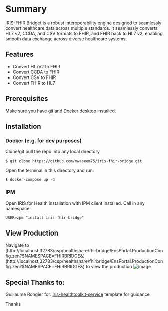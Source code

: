 # Summary
IRIS-FHIR Bridget is a robust interoperability engine designed to seamlessly convert healthcare data across multiple standards.
It seamlessly converts HL7 v2, CCDA, and CSV formats to FHIR, and FHIR back to HL7 v2, enabling smooth data exchange across diverse healthcare systems.


## Features
* Convert HL7v2 to FHIR 
* Convert CCDA to FHIR 
* Convert CSV to FHIR 
* Convert FHIR to HL7

## Prerequisites
Make sure you have [git](https://git-scm.com/book/en/v2/Getting-Started-Installing-Git) and [Docker desktop](https://www.docker.com/products/docker-desktop) installed.

## Installation 

### Docker (e.g. for dev purposes)

Clone/git pull the repo into any local directory

```
$ git clone https://github.com/mwaseem75/iris-fhir-bridge.git
```

Open the terminal in this directory and run:

```
$ docker-compose up -d
```

### IPM

Open IRIS for Health installation with IPM client installed. Call in any namespace:

```
USER>zpm "install iris-fhir-bridge"
```

## View Production
Navigate to [http://localhost:32783/csp/healthshare/fhirbridge/EnsPortal.ProductionConfig.zen?$NAMESPACE=FHIRBRIDGE&](http://localhost:32783/csp/healthshare/fhirbridge/EnsPortal.ProductionConfig.zen?$NAMESPACE=FHIRBRIDGE&) to view the production 
![image](https://github.com/user-attachments/assets/4c928ba2-b0d1-4003-88b7-7f70f5b4071c)



## Special Thanks to:
Guillaume Rongier for: [iris-healthtoolkit-service](https://openexchange.intersystems.com/package/iris-healthtoolkit-service) template for guidance

Thanks
